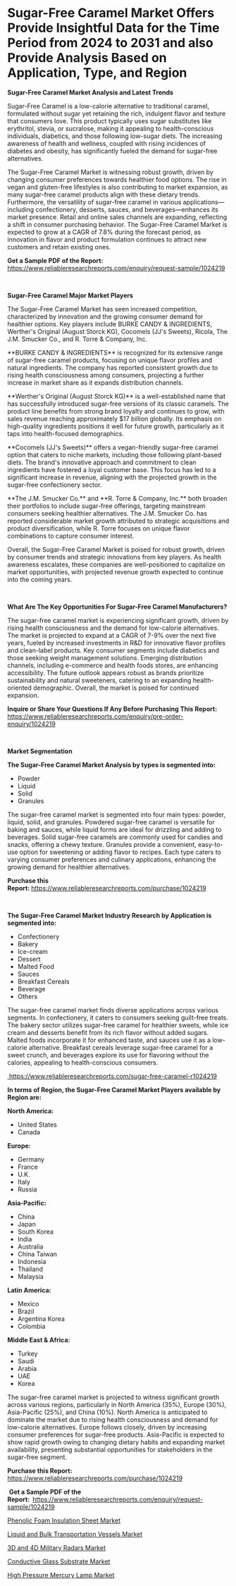<p><h1>Sugar-Free Caramel Market Offers Provide Insightful Data for the Time Period from 2024 to 2031 and also Provide Analysis Based on Application, Type, and Region</h1></p><p><strong>Sugar-Free Caramel Market Analysis and Latest Trends</strong></p>
<p><p>Sugar-Free Caramel is a low-calorie alternative to traditional caramel, formulated without sugar yet retaining the rich, indulgent flavor and texture that consumers love. This product typically uses sugar substitutes like erythritol, stevia, or sucralose, making it appealing to health-conscious individuals, diabetics, and those following low-sugar diets. The increasing awareness of health and wellness, coupled with rising incidences of diabetes and obesity, has significantly fueled the demand for sugar-free alternatives.</p><p>The Sugar-Free Caramel Market is witnessing robust growth, driven by changing consumer preferences towards healthier food options. The rise in vegan and gluten-free lifestyles is also contributing to market expansion, as many sugar-free caramel products align with these dietary trends. Furthermore, the versatility of sugar-free caramel in various applications—including confectionery, desserts, sauces, and beverages—enhances its market presence. Retail and online sales channels are expanding, reflecting a shift in consumer purchasing behavior. The Sugar-Free Caramel Market is expected to grow at a CAGR of 7.8% during the forecast period, as innovation in flavor and product formulation continues to attract new customers and retain existing ones.</p></p>
<p><strong>Get a Sample PDF of the Report:&nbsp;</strong> <a href="https://www.reliableresearchreports.com/enquiry/request-sample/1024219">https://www.reliableresearchreports.com/enquiry/request-sample/1024219</a></p>
<p>&nbsp;</p>
<p><strong>Sugar-Free Caramel Major Market Players</strong></p>
<p><p>The Sugar-Free Caramel Market has seen increased competition, characterized by innovation and the growing consumer demand for healthier options. Key players include BURKE CANDY & INGREDIENTS, Werther's Original (August Storck KG), Cocomels (JJ's Sweets), Ricola, The J.M. Smucker Co., and R. Torre & Company, Inc.</p><p>**BURKE CANDY & INGREDIENTS** is recognized for its extensive range of sugar-free caramel products, focusing on unique flavor profiles and natural ingredients. The company has reported consistent growth due to rising health consciousness among consumers, projecting a further increase in market share as it expands distribution channels.</p><p>**Werther's Original (August Storck KG)** is a well-established name that has successfully introduced sugar-free versions of its classic caramels. The product line benefits from strong brand loyalty and continues to grow, with sales revenue reaching approximately $17 billion globally. Its emphasis on high-quality ingredients positions it well for future growth, particularly as it taps into health-focused demographics.</p><p>**Cocomels (JJ's Sweets)** offers a vegan-friendly sugar-free caramel option that caters to niche markets, including those following plant-based diets. The brand's innovative approach and commitment to clean ingredients have fostered a loyal customer base. This focus has led to a significant increase in revenue, aligning with the projected growth in the sugar-free confectionery sector.</p><p>**The J.M. Smucker Co.** and **R. Torre & Company, Inc.** both broaden their portfolios to include sugar-free offerings, targeting mainstream consumers seeking healthier alternatives. The J.M. Smucker Co. has reported considerable market growth attributed to strategic acquisitions and product diversification, while R. Torre focuses on unique flavor combinations to capture consumer interest.</p><p>Overall, the Sugar-Free Caramel Market is poised for robust growth, driven by consumer trends and strategic innovations from key players. As health awareness escalates, these companies are well-positioned to capitalize on market opportunities, with projected revenue growth expected to continue into the coming years.</p></p>
<p>&nbsp;</p>
<p><strong>What Are The Key Opportunities For Sugar-Free Caramel Manufacturers?</strong></p>
<p><p>The sugar-free caramel market is experiencing significant growth, driven by rising health consciousness and the demand for low-calorie alternatives. The market is projected to expand at a CAGR of 7-9% over the next five years, fueled by increased investments in R&D for innovative flavor profiles and clean-label products. Key consumer segments include diabetics and those seeking weight management solutions. Emerging distribution channels, including e-commerce and health foods stores, are enhancing accessibility. The future outlook appears robust as brands prioritize sustainability and natural sweeteners, catering to an expanding health-oriented demographic. Overall, the market is poised for continued expansion.</p></p>
<p><strong>Inquire or Share Your Questions If Any Before Purchasing This Report:</strong> <a href="https://www.reliableresearchreports.com/enquiry/pre-order-enquiry/1024219">https://www.reliableresearchreports.com/enquiry/pre-order-enquiry/1024219</a></p>
<p>&nbsp;</p>
<p><strong>Market Segmentation</strong></p>
<p><strong>The Sugar-Free Caramel Market Analysis by types is segmented into:</strong></p>
<p><ul><li>Powder</li><li>Liquid</li><li>Solid</li><li>Granules</li></ul></p>
<p><p>The sugar-free caramel market is segmented into four main types: powder, liquid, solid, and granules. Powdered sugar-free caramel is versatile for baking and sauces, while liquid forms are ideal for drizzling and adding to beverages. Solid sugar-free caramels are commonly used for candies and snacks, offering a chewy texture. Granules provide a convenient, easy-to-use option for sweetening or adding flavor to recipes. Each type caters to varying consumer preferences and culinary applications, enhancing the growing demand for healthier alternatives.</p></p>
<p><strong>Purchase this Report:&nbsp;</strong><a href="https://www.reliableresearchreports.com/purchase/1024219">https://www.reliableresearchreports.com/purchase/1024219</a></p>
<p>&nbsp;</p>
<p><strong>The Sugar-Free Caramel Market Industry Research by Application is segmented into:</strong></p>
<p><ul><li>Confectionery</li><li>Bakery</li><li>Ice-cream</li><li>Dessert</li><li>Malted Food</li><li>Sauces</li><li>Breakfast Cereals</li><li>Beverage</li><li>Others</li></ul></p>
<p><p>The sugar-free caramel market finds diverse applications across various segments. In confectionery, it caters to consumers seeking guilt-free treats. The bakery sector utilizes sugar-free caramel for healthier sweets, while ice cream and desserts benefit from its rich flavor without added sugars. Malted foods incorporate it for enhanced taste, and sauces use it as a low-calorie alternative. Breakfast cereals leverage sugar-free caramel for a sweet crunch, and beverages explore its use for flavoring without the calories, appealing to health-conscious consumers.</p></p>
<p><a href="https://www.reliableresearchreports.com/sugar-free-caramel-r1024219">&nbsp;https://www.reliableresearchreports.com/sugar-free-caramel-r1024219</a></p>
<p><strong>In terms of Region, the Sugar-Free Caramel Market Players available by Region are:</strong></p>
<p>
    <p> <strong> North America: </strong>
        <ul>
            <li>United States</li>
            <li>Canada</li>
        </ul>
        </p> 
    <p> <strong> Europe: </strong>
        <ul>
            <li>Germany</li>
            <li>France</li>
            <li>U.K.</li>
            <li>Italy</li>
            <li>Russia</li>
        </ul>
        </p> 
    <p> <strong> Asia-Pacific: </strong>
        <ul>
            <li>China</li>
            <li>Japan</li>
            <li>South Korea</li>
            <li>India</li>
            <li>Australia</li>
            <li>China Taiwan</li>
            <li>Indonesia</li>
            <li>Thailand</li>
            <li>Malaysia</li>
        </ul>
        </p> 
    <p> <strong> Latin America: </strong>
        <ul>
            <li>Mexico</li>
            <li>Brazil</li>
            <li>Argentina Korea</li>
            <li>Colombia</li>
        </ul>
        </p> 
    <p> <strong> Middle East & Africa: </strong>
        <ul>
            <li>Turkey</li>
            <li>Saudi</li>
            <li>Arabia</li>
            <li>UAE</li>
            <li>Korea</li>
        </ul>
    </p>
    </p>
<p><p>The sugar-free caramel market is projected to witness significant growth across various regions, particularly in North America (35%), Europe (30%), Asia-Pacific (25%), and China (10%). North America is anticipated to dominate the market due to rising health consciousness and demand for low-calorie alternatives. Europe follows closely, driven by increasing consumer preferences for sugar-free products. Asia-Pacific is expected to show rapid growth owing to changing dietary habits and expanding market availability, presenting substantial opportunities for stakeholders in the sugar-free segment.</p></p>
<p><strong>Purchase this Report: </strong><a href="https://www.reliableresearchreports.com/purchase/1024219">https://www.reliableresearchreports.com/purchase/1024219</a></p>
<p>&nbsp;<strong>Get a Sample PDF of the Report:&nbsp;&nbsp;</strong><a href="https://www.reliableresearchreports.com/enquiry/request-sample/1024219">https://www.reliableresearchreports.com/enquiry/request-sample/1024219</a></p>
<p><strong></strong></p>
<p><p><a href="https://issuu.com/reportprime-2/docs/phenolic-foam-insulation-sheet-mark_1ed1e6c1f1a946">Phenolic Foam Insulation Sheet Market</a></p><p><a href="https://github.com/MegiBogdani1953/Market-Research-Report-List-1/blob/main/liquid-and-bulk-transportation-vessels-market.md">Liquid and Bulk Transportation Vessels Market</a></p><p><a href="https://github.com/juniordelafrance/Market-Research-Report-List-5/blob/main/3d-and-4d-military-radars-market.md">3D and 4D Military Radars Market</a></p><p><a href="https://issuu.com/reportprime-2/docs/conductive-glass-substrate-market-s_1465be062381e0">Conductive Glass Substrate Market</a></p><p><a href="https://www.linkedin.com/pulse/global-perspectives-high-pressure-mercury-lamp-market-trends-ixtcf?trackingId=qL5FsSwwTda6EX9eaGPxrA%3D%3D">High Pressure Mercury Lamp Market</a></p></p>